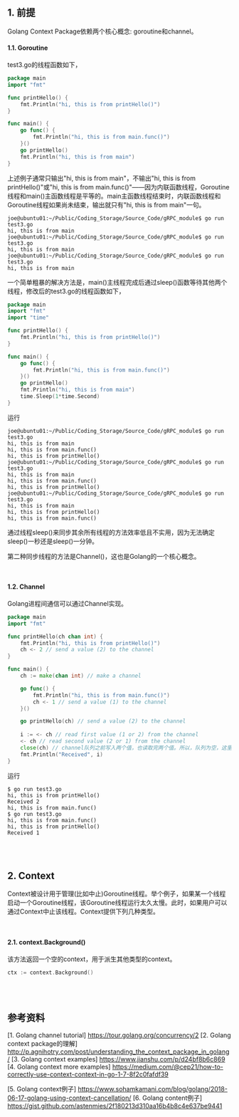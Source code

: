 ## 1. 前提

Golang Context Package依赖两个核心概念: goroutine和channel。

#### 1.1. Goroutine

test3.go的线程函数如下，

```go
package main
import "fmt"

func printHello() {
    fmt.Println("hi, this is from printHello()")
}

func main() {
    go func() {
        fmt.Println("hi, this is from main.func()")
    }()
    go printHello()
    fmt.Println("hi, this is from main")
}
```

上述例子通常只输出"hi, this is from main"，不输出"hi, this is from printHello()"或"hi, this is from main.func()"——因为内联函数线程，Goroutine线程和main()主函数线程是平等的。main主函数线程结束时，内联函数线程和Goroutine线程如果尚未结束，输出就只有"hi, this is from main"一句。
```shell
joe@ubuntu01:~/Public/Coding_Storage/Source_Code/gRPC_module$ go run test3.go
hi, this is from main
joe@ubuntu01:~/Public/Coding_Storage/Source_Code/gRPC_module$ go run test3.go
hi, this is from main
joe@ubuntu01:~/Public/Coding_Storage/Source_Code/gRPC_module$ go run test3.go
hi, this is from main
```



一个简单粗暴的解决方法是，main()主线程完成后通过sleep()函数等待其他两个线程，修改后的test3.go的线程函数如下，

```go
package main
import "fmt"
import "time"

func printHello() {
    fmt.Println("hi, this is from printHello()")
}

func main() {
    go func() {
        fmt.Println("hi, this is from main.func()")
    }()
    go printHello()
    fmt.Println("hi, this is from main")
    time.Sleep(1*time.Second)
}
```

运行

```shell
joe@ubuntu01:~/Public/Coding_Storage/Source_Code/gRPC_module$ go run test3.go
hi, this is from main
hi, this is from main.func()
hi, this is from printHello()
joe@ubuntu01:~/Public/Coding_Storage/Source_Code/gRPC_module$ go run test3.go
hi, this is from main
hi, this is from main.func()
hi, this is from printHello()
joe@ubuntu01:~/Public/Coding_Storage/Source_Code/gRPC_module$ go run test3.go
hi, this is from main
hi, this is from printHello()
hi, this is from main.func()
```


通过线程sleep()来同步其余所有线程的方法效率低且不实用，因为无法确定sleep()一秒还是sleep()一分钟。

第二种同步线程的方法是Channel()，这也是Golang的一个核心概念。

<br />

#### 1.2. Channel

Golang进程间通信可以通过Channel实现。

```go
package main
import "fmt"

func printHello(ch chan int) {
    fmt.Println("hi, this is from printHello()")
    ch <- 2 // send a value (2) to the channel
}

func main() {
    ch := make(chan int) // make a channel

    go func() {
        fmt.Println("hi, this is from main.func()")
        ch <- 1 // send a value (1) to the channel
    }()

    go printHello(ch) // send a value (2) to the channel
    
    i := <- ch // read first value (1 or 2) from the channel
    <- ch // read second value (2 or 1) from the channel
    close(ch) // channel队列之前写入两个值，也读取完两个值。所以，队列为空，这里可以关闭。
    fmt.Println("Received", i)   
}
```

运行

```shell
$ go run test3.go
hi, this is from printHello()
Received 2
hi, this is from main.func()
$ go run test3.go
hi, this is from main.func()
hi, this is from printHello()
Received 1
```

<br />
<br />

## 2. Context

Context被设计用于管理(比如中止)Goroutine线程。举个例子，如果某一个线程启动一个Goroutine线程，该Goroutine线程运行太久太慢。此时，如果用户可以通过Context中止该线程。Context提供下列几种类型。

<br />


#### 2.1. context.Background()

该方法返回一个空的context，用于派生其他类型的context。

```go
ctx := context.Background()
```













<br />
<br />

## 参考资料
[1. Golang channel tutorial] https://tour.golang.org/concurrency/2
[2. Golang context package的理解] http://p.agnihotry.com/post/understanding_the_context_package_in_golang/
[3. Golang context examples] https://www.jianshu.com/p/d24bf8b6c869
[4. Golang context more examples] https://medium.com/@cep21/how-to-correctly-use-context-context-in-go-1-7-8f2c0fafdf39

[5. Golang context例子] https://www.sohamkamani.com/blog/golang/2018-06-17-golang-using-context-cancellation/
[6. Golang content例子] https://gist.github.com/astenmies/2f180213d310aa16b4b8c4e637be9441